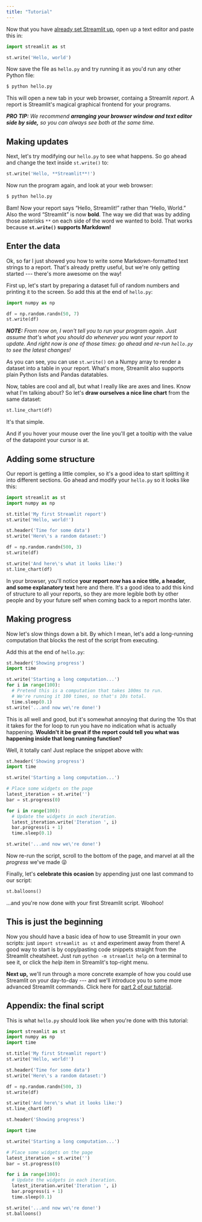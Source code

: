 ```yaml
---
title: "Tutorial"
---
```


Now that you have [already set Streamlit up](/docs/getting_started/), open up a
text editor and paste this in:

```python
import streamlit as st

st.write('Hello, world')
```

Now save the file as `hello.py` and try running it as you'd run any other
Python file:

```bash
$ python hello.py
```

This will open a new tab in your web browser, containg a Streamlit _report_.
A report is Streamlit's magical graphical frontend for your programs.

_**PRO TIP:** We recommend **arranging your browser window and text editor side
by side,** so you can always see both at the same time._

## Making updates

Next, let's try modifying our `hello.py` to see what happens. So go ahead and
change the text inside `st.write()` to:

```python
st.write('Hello, **Streamlit**!')
```

Now run the program again, and look at your web browser:

```bash
$ python hello.py
```

Bam! Now your report says “Hello, Streamlit!” rather than “Hello, World.” Also
the word “Streamlit” is now **bold**. The way we did that was by adding those
asterisks `**` on each side of the word we wanted to bold. That works because
**`st.write()` supports Markdown!**

## Enter the data

Ok, so far I just showed you how to write some Markdown-formatted text strings
to a report. That's already pretty useful, but we're only getting started
--- there's more awesome on the way!

First up, let's start by preparing a dataset full of random numbers and printing
it to the screen. So add this at the end of `hello.py`:

```python
import numpy as np

df = np.random.randn(50, 7)
st.write(df)
```

_**NOTE:** From now on, I won't tell you to run your program again. Just assume
that's what you should do whenever you want your report to update. And right now
is one of those times: go ahead and re-run `hello.py` to see the latest changes!_

As you can see, you can use `st.write()` on a Numpy array to render a dataset
into a table in your report. What's more, Streamlit also supports plain Python
lists and Pandas datatables.

Now, tables are cool and all, but what I really like are axes and lines. Know
what I'm talking about? So let's **draw ourselves a nice line chart** from the
same dataset:

```python
st.line_chart(df)
```

It's that simple.

And if you hover your mouse over the line you'll get a tooltip with the value of
the datapoint your cursor is at.


## Adding some structure

Our report is getting a little complex, so it's a good idea to start splitting
it into different sections. Go ahead and modify your `hello.py` so it looks like
this:


```python
import streamlit as st
import numpy as np

st.title('My first Streamlit report')
st.write('Hello, world!')

st.header('Time for some data')
st.write('Here\'s a random dataset:')

df = np.random.randn(500, 3)
st.write(df)

st.write('And here\'s what it looks like:')
st.line_chart(df)
```

In your browser, you'll notice **your report now has a nice title, a header, and
some explanatory text** here and there. It's a good idea to add this kind of
structure to all your reports, so they are more legible both by other people
and by your future self when coming back to a report months later.


## Making progress

Now let's slow things down a bit. By which I mean, let's add a long-running
computation that blocks the rest of the script from executing.

Add this at the end of `hello.py`:

```python
st.header('Showing progress')
import time

st.write('Starting a long computation...')
for i in range(100):
  # Pretend this is a computation that takes 100ms to run.
  # We're running it 100 times, so that's 10s total.
  time.sleep(0.1)
st.write('...and now we\'re done!')
```

This is all well and good, but it's somewhat annoying that during the 10s that
it takes for the for loop to run you have no indication what is actually
happening. **Wouldn't it be great if the report could tell you what was
happening inside that long running function?**

Well, it totally can! Just replace the snippet above with:

```python
st.header('Showing progress')
import time

st.write('Starting a long computation...')

# Place some widgets on the page
latest_iteration = st.write('')
bar = st.progress(0)

for i in range(100):
  # Update the widgets in each iteration.
  latest_iteration.write('Iteration ', i)
  bar.progress(i + 1)
  time.sleep(0.1)

st.write('...and now we\'re done!')
```

Now re-run the script, scroll to the bottom of the page, and marvel at all the
_progress_ we've made 😜

Finally, let's **celebrate this ocasion** by appending just one last command to
our script:

```python
st.balloons()
```

...and you're now done with your first Streamlit script. Woohoo!


## This is just the beginning

Now you should have a basic idea of how to use Streamlit in your own scripts:
just `import streamlit as st` and experiment away from there! A good way to
start is by copy/pasting code snippets straight from the Streamlit cheatsheet.
Just run `python -m streamlit help` on a terminal to see it, or click the *help*
item in Streamlit's top-right menu.

**Next up,** we'll run through a more concrete example of how you could use
Streamlit on your day-to-day --- and we'll introduce you to some more advanced
Streamlit commands. Click here for [part 2 of our tutorial](/docs/tutorial2/).

## Appendix: the final script

This is what `hello.py` should look like when you're done with this tutorial:


```python
import streamlit as st
import numpy as np
import time

st.title('My first Streamlit report')
st.write('Hello, world!')

st.header('Time for some data')
st.write('Here\'s a random dataset:')

df = np.random.randn(500, 3)
st.write(df)

st.write('And here\'s what it looks like:')
st.line_chart(df)

st.header('Showing progress')

import time

st.write('Starting a long computation...')

# Place some widgets on the page
latest_iteration = st.write('')
bar = st.progress(0)

for i in range(100):
  # Update the widgets in each iteration.
  latest_iteration.write('Iteration ', i)
  bar.progress(i + 1)
  time.sleep(0.1)

st.write('...and now we\'re done!')
st.balloons()
```
